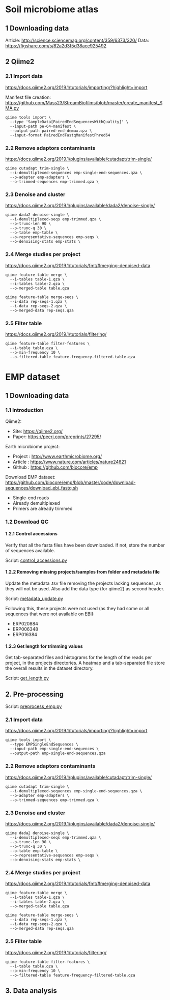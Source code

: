 # Soil microbiome atlas

## 1 Downloading data

Article: http://science.sciencemag.org/content/359/6373/320/
Data: https://figshare.com/s/82a2d3f5d38ace925492

## 2 Qiime2
### 2.1 Import data
https://docs.qiime2.org/2019.1/tutorials/importing/?highlight=import

Manifest file creation: https://github.com/Mass23/StreamBiofilms/blob/master/create_manifest_SMA.py

```
qiime tools import \
  --type 'SampleData[PairedEndSequencesWithQuality]' \
  --input-path pe-64-manifest \
  --output-path paired-end-demux.qza \
  --input-format PairedEndFastqManifestPhred64
```

### 2.2 Remove adaptors contaminants
https://docs.qiime2.org/2019.1/plugins/available/cutadapt/trim-single/
```
qiime cutadapt trim-single \
  --i-demultiplexed-sequences emp-single-end-sequences.qza \
  --p-adapter emp-adapters \
  --o-trimmed-sequences emp-trimmed.qza \
```

### 2.3 Denoise and cluster
https://docs.qiime2.org/2019.1/plugins/available/dada2/denoise-single/
```
qiime dada2 denoise-single \
  --i-demultiplexed-seqs emp-trimmed.qza \
  --p-trunc-len 90 \
  --p-trunc-q 30 \
  --o-table emp-table \
  --o-representative-sequences emp-seqs \
  --o-denoising-stats emp-stats \
```

### 2.4 Merge studies per project
https://docs.qiime2.org/2019.1/tutorials/fmt/#merging-denoised-data
```
qiime feature-table merge \
  --i-tables table-1.qza \
  --i-tables table-2.qza \
  --o-merged-table table.qza
  
qiime feature-table merge-seqs \
  --i-data rep-seqs-1.qza \
  --i-data rep-seqs-2.qza \
  --o-merged-data rep-seqs.qza
```

### 2.5 Filter table
https://docs.qiime2.org/2019.1/tutorials/filtering/
```
qiime feature-table filter-features \
  --i-table table.qza \
  --p-min-frequency 10 \
  --o-filtered-table feature-frequency-filtered-table.qza
```


# EMP dataset

## 1 Downloading data
### 1.1 Introduction

Qiime2:
- Site: https://qiime2.org/
- Paper: https://peerj.com/preprints/27295/

Earth microbiome project:
- Project	: http://www.earthmicrobiome.org/
- Article 	: https://www.nature.com/articles/nature24621
- Github 	: https://github.com/biocore/emp

Download EMP dataset: https://github.com/biocore/emp/blob/master/code/download-sequences/download_ebi_fastq.sh

- Single-end reads
- Already demultiplexed
- Primers are already trimmed

### 1.2 Download QC
#### 1.2.1 Control accessions
Verify that all the fasta files have been downloaded. If not, store the number of sequences available.

Script: [control_accessions.py](https://github.com/Mass23/StreamBiofilms/blob/master/control_accessions.py)

#### 1.2.2 Removing missing projects/samples from folder and metadata file
Update the metadata .tsv file removing the projects lacking sequences, as they will not be used. Also add the data type (for qiime2) as second header.

Script: [metadata_update.py](https://github.com/Mass23/StreamBiofilms/blob/master/metadata_update.py)

Following this, these projects were not used (as they had some or all sequences that were not available on EBI):
- ERP020884
- ERP006348
- ERP016384

#### 1.2.3 Get length for trimming values
Get tab-separated files and histograms for the length of the reads per project, in the projects directories. A heatmap and a tab-separated file store the overall results in the dataset directory.

Script: [get_length.py](https://github.com/Mass23/StreamBiofilms/blob/master/get_length.py)

## 2. Pre-processing

Script: [preprocess_emp.py](https://github.com/Mass23/StreamBiofilms/blob/master/preprocess_emp.py)

### 2.1 Import data
https://docs.qiime2.org/2019.1/tutorials/importing/?highlight=import
```
qiime tools import \
  --type EMPSingleEndSequences \
  --input-path emp-single-end-sequences \
  --output-path emp-single-end-sequences.qza
```

### 2.2 Remove adaptors contaminants
https://docs.qiime2.org/2019.1/plugins/available/cutadapt/trim-single/
```
qiime cutadapt trim-single \
  --i-demultiplexed-sequences emp-single-end-sequences.qza \
  --p-adapter emp-adapters \
  --o-trimmed-sequences emp-trimmed.qza \
```

### 2.3 Denoise and cluster
https://docs.qiime2.org/2019.1/plugins/available/dada2/denoise-single/
```
qiime dada2 denoise-single \
  --i-demultiplexed-seqs emp-trimmed.qza \
  --p-trunc-len 90 \
  --p-trunc-q 30 \
  --o-table emp-table \
  --o-representative-sequences emp-seqs \
  --o-denoising-stats emp-stats \
```

### 2.4 Merge studies per project
https://docs.qiime2.org/2019.1/tutorials/fmt/#merging-denoised-data
```
qiime feature-table merge \
  --i-tables table-1.qza \
  --i-tables table-2.qza \
  --o-merged-table table.qza
  
qiime feature-table merge-seqs \
  --i-data rep-seqs-1.qza \
  --i-data rep-seqs-2.qza \
  --o-merged-data rep-seqs.qza
```

### 2.5 Filter table
https://docs.qiime2.org/2019.1/tutorials/filtering/
```
qiime feature-table filter-features \
  --i-table table.qza \
  --p-min-frequency 10 \
  --o-filtered-table feature-frequency-filtered-table.qza
```

## 3. Data analysis
